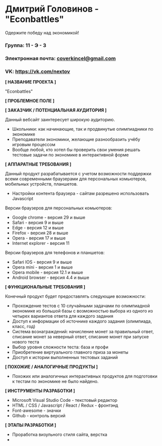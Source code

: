 # Дмитрий Головинов - "Econbattles"
Одержите победу над экономикой!

### Группа: 11 - Э - 3
### Электронная почта: coverkincel@gmail.com
### VK: https://vk.com/nextov

**[ НАЗВАНИЕ ПРОЕКТА ]**

"Econbattles"

**[ ПРОБЛЕМНОЕ ПОЛЕ ]**



**[ ЗАКАЗЧИК / ПОТЕНЦИАЛЬНАЯ АУДИТОРИЯ ]**

Данный вебсайт заинтересует широкую аудиторию.

* Школьники: как начинающие, так и продвинутые олимпиадники по экономике
* Преподаватели экономики, желающие разнообразить учёбу игровым процессом
* Вообще любой, кто хотел бы проверить свои умения решать тестовые задачи по экономике в интерактивной форме

**[ АППАРАТНЫЕ ТРЕБОВАНИЯ ]**

Данный продукт разрабатывается с учетом возможности поддержки всеми современными браузерами для персональных комьютеров, мобильных устройств, планшетов.

* Настройки контента браузера - сайтам разрешено использовать Javascript

Версии браузеров для персональных комьютеров:
* Google chrome - версия 29 и выше
* Safari - версия 9 и выше
* Edge - версия 12 и выше
* Firefox - версия 28 и выше
* Opera - версия 17 и выше
* Internet explorer - версия 11

Версии браузеров для телефонов и планшетов:
* Safari IOS - версия 9 и выше
* Opera mini - версия 1 и выше
* Opera mobile - версия 12.1 и выше
* Android browser - версия 4.4 и выше

**[ ФУНКЦИОНАЛЬНЫЕ ТРЕБОВАНИЯ ]**

Конечный продукт будет предоставлять следующие возможности:

* Прохождение тестов с 10 случайными задачами по олимпиадной экономике из большой базы с возможностью выбора из одного из четырех вариантов ответа для каждого задания
* Доступ к информации об источнике каждого задания (олимпиада, класс, год)
* Система вознаграждений: начисление монет за правильный ответ, списание монет за неверный ответ, списание монет при запуске нового теста
* Выбор уровня сложности теста: база и профи
* Приобретение виртуального главного приза за монеты
* Доступ к истории выполненных тестовых заданий

**[ ПОХОЖИЕ / АНАЛОГИЧНЫЕ ПРОДУКТЫ ]**

* Похожих или аналогичных интерактивных продуктов для подготовки к тестам по экономике не было найдено.

**[ ИНСТРУМЕНТЫ РАЗРАБОТКИ ]**

* Microsoft Visual Studio Code - текстовый редактор
* HTML / CSS / Javascript / React / Redux - фронтэнд
* Font-awesome - значки
* Github - контроль версий

**[ ЭТАПЫ РАЗРАБОТКИ ]**

* Проработка визульного стиля сайта, верстка
* 






